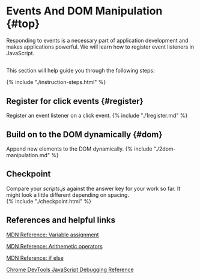 # Events And DOM Manipulation {#top}
Responding to events is a necessary part of application development and makes applications powerful. We will learn how to register event listeners in JavaScript. 

<!-- trick markdown to give me a little space between these two sections of text -->
## 
This section will help guide you through the following steps:

{% include "./instruction-steps.html" %}


## Register for click events {#register} <span class="navigate-top"><a href="#top" title="Take me to the top of page"><i class="fa fa-chevron-circle-up" aria-hidden="true"></i></a></span>
Register an event listener on a click event.
{% include "./1register.md" %}

## Build on to the DOM dynamically {#dom} <span class="navigate-top"><a href="#top" title="Take me to the top of page"><i class="fa fa-chevron-circle-up" aria-hidden="true"></i></a></span>
Append new elements to the DOM dynamically.
{% include "./2dom-manipulation.md" %}

<!-- trick markdown to give me a little space between these two sections of text -->
## 

## Checkpoint <span class="navigate-top"><a href="#top" title="Take me to the top of page"><i class="fa fa-chevron-circle-up" aria-hidden="true"></i></a></span>
Compare your _scripts.js_ against the answer key for your work so far. It might look a little different depending on spacing.  
{% include "./checkpoint.html" %}


<!-- trick markdown to give me a little space between these two sections of text -->
## 
## References and helpful links <span class="navigate-top"><a href="#top" title="Take me to the top of page"><i class="fa fa-chevron-circle-up" aria-hidden="true"></i></a></span>
[MDN Reference: Variable assignment](https://developer.mozilla.org/en-US/docs/Web/JavaScript/Reference/Operators/Assignment_Operators)

[MDN Reference: Arithemetic operators](https://developer.mozilla.org/en-US/docs/Web/JavaScript/Guide/Expressions_and_Operators#Arithmetic)

[MDN Reference: if else](https://developer.mozilla.org/en-US/docs/Web/JavaScript/Reference/Statements/if...else)

[Chrome DevTools JavaScript Debugging Reference](https://developers.google.com/web/tools/chrome-devtools/javascript/reference)



